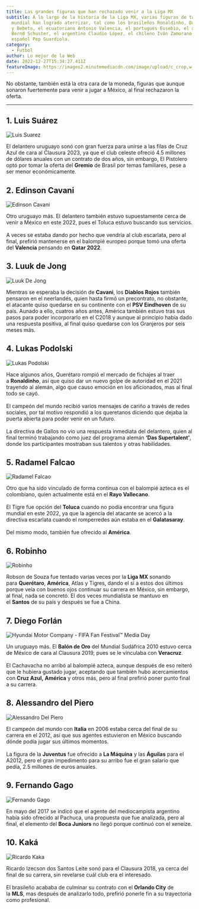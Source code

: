 ```yaml
---
title: Las grandes figuras que han rechazado venir a la Liga MX
subtitle: A lo largo de la historia de la Liga MX, varias figuras de talla
  mundial han logrado aterrizar, tal como los brasileños Ronaldinho, Dani Alves
  y Bebeto, el ecuatoriano Antonio Valencia, el portugués Eusebio, el alemán
  Bernd Schuster, el argentino Claudio López, el chileno Iván Zamorano y el
  español Pep Guardiola.
category:
  - Futbol
author: Lo mejor de la Web
date: 2022-12-27T15:34:27.411Z
featureImage: https://images2.minutemediacdn.com/image/upload/c_crop,w_3456,h_1944,x_0,y_106/c_fill,w_1080,ar_16:9,f_auto,q_auto,g_auto/images%2FGettyImages%2Fmmsport%2F90min_es_international_web%2F01gn6fd5z6hgs4tymsm1.jpg
---
```



No obstante, también está la otra cara de la moneda, figuras que aunque sonaron fuertemente para venir a jugar a México, al final rechazaron la oferta.

- - -

## 1. Luis Suárez

![Luis Suarez](https://images2.minutemediacdn.com/image/upload/c_crop,w_1024,h_682,x_0,y_29/c_fill,w_720,ar_3:2,f_auto,q_auto,g_auto/images/GettyImages/mmsport/90min_es_international_web/01gn6ejksagec225fnbf.jpg "Luis Suarez")



El delantero uruguayo sonó con gran fuerza para unirse a las filas de Cruz Azul de cara al Clausura 2023, ya que el club celeste ofreció 4.5 millones de dólares anuales con un contrato de dos años, sin embargo, El Pistolero optó por tomar la oferta del **Gremio** de Brasil por temas familiares, pese a ser menor económicamente.

## 2. Edinson Cavani

![Edinson Cavani](https://images2.minutemediacdn.com/image/upload/c_crop,w_768,h_432,x_0,y_38/c_fill,w_720,ar_16:9,f_auto,q_auto,g_auto/images/GettyImages/mmsport/90min_es_international_web/01gn6ekxd0b0dwfx199t.jpg "Edinson Cavani")



Otro uruguayo más. El delantero también estuvo supuestamente cerca de venir a México en este 2022, pues el Toluca estuvo buscando sus servicios.\
\
A veces se estaba dando por hecho que vendría al club escarlata, pero al final, prefirió mantenerse en el balompié europeo porque tomó una oferta del **Valencia** pensando en **Qatar 2022**.

## 3. Luuk de Jong

![Luuk De Jong](https://images2.minutemediacdn.com/image/upload/c_crop,w_1024,h_576,x_0,y_22/c_fill,w_720,ar_16:9,f_auto,q_auto,g_auto/images/GettyImages/mmsport/90min_es_international_web/01gn6emhwkk46012tn2v.jpg "Luuk De Jong")

Mientras se esperaba la decisión de **Cavani**, los **Diablos Rojos** también pensaron en el neerlandés, quien hasta firmó un precontrato, no obstante, el atacante quiso quedarse en su continente con el **PSV Eindhoven** de su país. Aunado a ello, cuatros años antes, América también estuvo tras sus pasos para poder incorporarlo en el C2018 y aunque al principio había dado una respuesta positiva, al final quiso quedarse con los Granjeros por seis meses más.

## 4. Lukas Podolski

![Lukas Podolski](https://images2.minutemediacdn.com/image/upload/c_crop,w_996,h_664,x_27,y_18/c_fill,w_720,ar_3:2,f_auto,q_auto,g_auto/images/GettyImages/mmsport/90min_es_international_web/01gn6ene66mam2a7p9bk.jpg "Lukas Podolski")

Hace algunos años, Querétaro rompió el mercado de fichajes al traer a **Ronaldinho**, así que quiso dar un nuevo golpe de autoridad en el 2021 trayendo al alemán, algo que causo emoción en los aficionados, mas al final todo se cayó.\
\
El campeón del mundo recibió varios mensajes de cariño a través de redes sociales, por tal motivo respondió a los queretanos diciendo que dejaba la puerta abierta para poder venir en un futuro.\
\
La directiva de Gallos no vio una respuesta inmediata del delantero, quien al final terminó trabajando como juez del programa alemán **‘Das Supertalent’**, donde los participantes mostraban sus talentos y otras habilidades.

## 5. Radamel Falcao

![Radamel Falcao](https://images2.minutemediacdn.com/image/upload/c_crop,w_683,h_384,x_0,y_369/c_fill,w_720,ar_16:9,f_auto,q_auto,g_auto/images/GettyImages/mmsport/90min_es_international_web/01gn6epe6e05hr3ssmq6.jpg "Radamel Falcao")

Otro que ha sido vinculado de forma continua con el balompié azteca es el colombiano, quien actualmente está en el **Rayo Vallecano**.\
\
El Tigre fue opción del **Toluca** cuando no podía encontrar una figura mundial en este 2022, ya que la agencia del atacante se acercó a la directiva escarlata cuando el romperredes aún estaba en el **Galatasaray**.\
\
Del mismo modo, también fue ofrecido al **América**.

## 6. Robinho

![Robinho](https://images2.minutemediacdn.com/image/upload/c_crop,w_979,h_652,x_0,y_0/c_fill,w_720,ar_3:2,f_auto,q_auto,g_auto/images/GettyImages/mmsport/90min_es_international_web/01gn6erqjcx7h6k42928.jpg "Robinho")

Robson de Souza fue tentado varias veces por la **Liga MX** sonando para **Querétaro**, **América**, Atlas y Tigres, dando el sí a estos dos últimos porque veía con buenos ojos continuar su carrera en México, sin embargo, al final, nada se concretó. El dos veces mundialista se mantuvo en el **Santos** de su país y después se fue a China.

## 7. Diego Forlán

![Hyundai Motor Company - FIFA Fan Festival™ Media Day](https://images2.minutemediacdn.com/image/upload/c_crop,w_987,h_658,x_0,y_24/c_fill,w_720,ar_3:2,f_auto,q_auto,g_auto/images/GettyImages/mmsport/90min_es_international_web/01gn6esv2gfd1zye4kxb.jpg "Hyundai Motor Company - FIFA Fan Festival™ Media Day")

Un uruguayo más. El **Balón de Oro** del Mundial Sudáfrica 2010 estuvo cerca de México de cara al Clausura 2019, pues se le vinculaba con **Veracruz**.\
\
El Cachavacha no arribó al balompié azteca, aunque después de eso reiteró que le hubiera gustado jugar, aceptando que también hubo acercamientos con **Cruz Azul,** **América** y otros más, pero al final prefirió poner punto final a su carrera.

## 8. Alessandro del Piero

![Alessandro Del Piero](https://images2.minutemediacdn.com/image/upload/c_crop,w_1024,h_576,x_0,y_16/c_fill,w_720,ar_16:9,f_auto,q_auto,g_auto/images/GettyImages/mmsport/90min_es_international_web/01gn6etk2ax4nv3m14n8.jpg "Alessandro Del Piero")

El campeón del mundo con **Italia** en 2006 estaba cerca del final de su carrera en el 2012, así que sus agentes estuvieron en México buscando dónde podía jugar sus últimos momentos.\
\
La figura de la **Juventus** fue ofrecido a **La Máquina** y las **Águilas** para el A2012, pero el gran impedimento para su arribo fue el gran salario que pedía, 2.5 millones de euros anuales.

## 9. Fernando Gago

![Fernando Gago](https://images2.minutemediacdn.com/image/upload/c_crop,w_1023,h_682,x_0,y_0/c_fill,w_720,ar_3:2,f_auto,q_auto,g_auto/images/GettyImages/mmsport/90min_es_international_web/01gn6evbj6n0a4tqp9jz.jpg "Fernando Gago")

En mayo del 2017 se indicó que el agente del mediocampista argentino había sido ofrecido al Pachuca, una propuesta que fue analizada, pero al final, el elemento del **Boca Juniors** no llegó porque continuó con el xeneize.

## 10. Kaká

![Ricardo Kaka](https://images2.minutemediacdn.com/image/upload/c_crop,w_1024,h_682,x_0,y_13/c_fill,w_720,ar_3:2,f_auto,q_auto,g_auto/images/GettyImages/mmsport/90min_es_international_web/01gn6ewcz9c4b9ryj7st.jpg "Ricardo Kaka")

Ricardo Izecson dos Santos Leite sonó para el Clausura 2018, ya cerca del final de su carrera, sin revelarse cuál club era el interesado.\
\
El brasileño acababa de culminar su contrato con el **Orlando City** de la **MLS**, mas después de analizarlo todo, prefirió ponerle fin a su trayectoria como profesional.